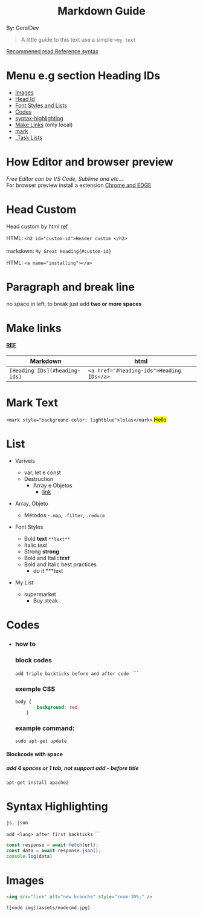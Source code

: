 <h1 align="center"> Markdown Guide</h1>
By: GeralDev



> A little guide to this text use a simple `>my text`

[Recommened read Reference syntax](https://www.markdownguide.org/basic-syntax/)


# Menu e.g section Heading IDs 

- <a href="#images">Images</a>
- [Head Id](#custom-id)
- [Font Styles and Lists](#styles)
- [Codes](#codes)
- [syntax-highlighting](#syntax-highlighting)
- [Make Links](#make-links) (only local)
- [mark](#mark_text)
- <a href="https://www.markdownguide.org/extended-syntax/#:~:text=The%20basic%20Markdown%20syntax%20allows,and%20after%20the%20code%20block.">_Task Lists</a>


# How Editor and browser preview
*Free Editor can be VS Code, Sublime and etc...*  
For browser preview install a extension [Chrome and EDGE](https://chrome.google.com/webstore/detail/markdown-viewer/ckkdlimhmcjmikdlpkmbgfkaikojcbjk)  



# Head Custom 
<a id="custom-id">Head custom by html</a>
[ref](https://www.markdownguide.org/extended-syntax/#heading-ids) 

HTML: `<h2 id="custom-id">Header custom </h2>`
<br>
<br>
 markdown: `My Great Heading{#custom-id}`

HTML: `<a name="installing"></a>`

# Paragraph and break line
no space in left, to break just add **two or more spaces**

# Make links

#### [REF](https://www.markdownguide.org/extended-syntax/#:~:text=The%20basic%20Markdown%20syntax%20allows,and%20after%20the%20code%20block.)
| Markdown | html  |
|--- | -----    |
| ```[Heading IDs](#heading-ids)```  | ```<a href="#heading-ids">Heading IDs</a> ```  |


# Mark Text
<a name="mark_text"></a>
`<mark style="background-color: lightblue">lolas</mark>`
<mark>Hello</mark>


# List
- Variveis
    - var, let e const
    - Destruction
        - Array e Objetos
            - [link](http://linkhere.com)


- Array, Objeto
    - Métodos
        -`.map`, `.filter`, `.reduce`

- <a id="styles">Font Styles</a>

    - Bold **text** `**text**`
    - Italic *text*
    - Strong __strong__
    - Bold and Italic***text***
    - Bold and Italic best practices
        - do it ***text

- My List
    - supermarket
        - Buy steak
            

# Codes
- ### how to
    ### block codes
    ```add triple backticks before and after code ``` ```
    ### exemple CSS
    ```css
    body {
            background: red;
        }
    ```
    ### example command:
    ```shell
    sudo apt-get update
    ```    

#### Blockcode with space
##### add 4 spaces or 1 tab, not support add `-` before title
    apt-get install apache2

# Syntax Highlighting
    js, json  
```add <lang> after first backticks``` ```


```js
const response = await fetch(url);
const data = await response.json();
console.log(data) 
```


# Images
```html
<img src="link" alt="new branche" style="zoom:30%;" />   
```
    ![node img](assets/nodecmd.jpg)
